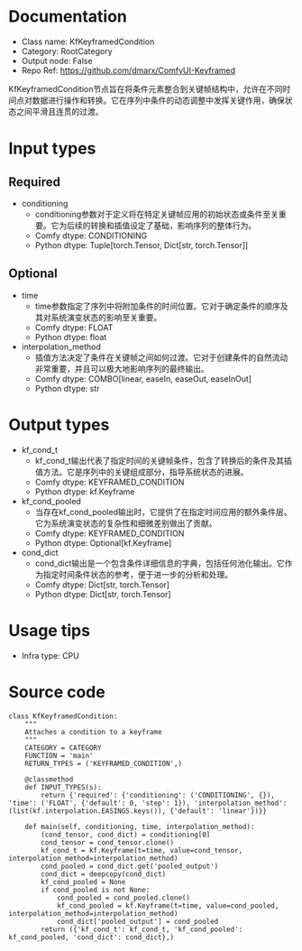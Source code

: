 # Documentation
- Class name: KfKeyframedCondition
- Category: RootCategory
- Output node: False
- Repo Ref: https://github.com/dmarx/ComfyUI-Keyframed

KfKeyframedCondition节点旨在将条件元素整合到关键帧结构中，允许在不同时间点对数据进行操作和转换。它在序列中条件的动态调整中发挥关键作用，确保状态之间平滑且连贯的过渡。

# Input types
## Required
- conditioning
    - conditioning参数对于定义将在特定关键帧应用的初始状态或条件至关重要。它为后续的转换和插值设定了基础，影响序列的整体行为。
    - Comfy dtype: CONDITIONING
    - Python dtype: Tuple[torch.Tensor, Dict[str, torch.Tensor]]
## Optional
- time
    - time参数指定了序列中将附加条件的时间位置。它对于确定条件的顺序及其对系统演变状态的影响至关重要。
    - Comfy dtype: FLOAT
    - Python dtype: float
- interpolation_method
    - 插值方法决定了条件在关键帧之间如何过渡。它对于创建条件的自然流动非常重要，并且可以极大地影响序列的最终输出。
    - Comfy dtype: COMBO[linear, easeIn, easeOut, easeInOut]
    - Python dtype: str

# Output types
- kf_cond_t
    - kf_cond_t输出代表了指定时间的关键帧条件，包含了转换后的条件及其插值方法。它是序列中的关键组成部分，指导系统状态的进展。
    - Comfy dtype: KEYFRAMED_CONDITION
    - Python dtype: kf.Keyframe
- kf_cond_pooled
    - 当存在kf_cond_pooled输出时，它提供了在指定时间应用的额外条件层。它为系统演变状态的复杂性和细微差别做出了贡献。
    - Comfy dtype: KEYFRAMED_CONDITION
    - Python dtype: Optional[kf.Keyframe]
- cond_dict
    - cond_dict输出是一个包含条件详细信息的字典，包括任何池化输出。它作为指定时间条件状态的参考，便于进一步的分析和处理。
    - Comfy dtype: Dict[str, torch.Tensor]
    - Python dtype: Dict[str, torch.Tensor]

# Usage tips
- Infra type: CPU

# Source code
```
class KfKeyframedCondition:
    """
    Attaches a condition to a keyframe
    """
    CATEGORY = CATEGORY
    FUNCTION = 'main'
    RETURN_TYPES = ('KEYFRAMED_CONDITION',)

    @classmethod
    def INPUT_TYPES(s):
        return {'required': {'conditioning': ('CONDITIONING', {}), 'time': ('FLOAT', {'default': 0, 'step': 1}), 'interpolation_method': (list(kf.interpolation.EASINGS.keys()), {'default': 'linear'})}}

    def main(self, conditioning, time, interpolation_method):
        (cond_tensor, cond_dict) = conditioning[0]
        cond_tensor = cond_tensor.clone()
        kf_cond_t = kf.Keyframe(t=time, value=cond_tensor, interpolation_method=interpolation_method)
        cond_pooled = cond_dict.get('pooled_output')
        cond_dict = deepcopy(cond_dict)
        kf_cond_pooled = None
        if cond_pooled is not None:
            cond_pooled = cond_pooled.clone()
            kf_cond_pooled = kf.Keyframe(t=time, value=cond_pooled, interpolation_method=interpolation_method)
            cond_dict['pooled_output'] = cond_pooled
        return ({'kf_cond_t': kf_cond_t, 'kf_cond_pooled': kf_cond_pooled, 'cond_dict': cond_dict},)
```